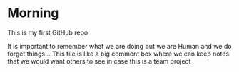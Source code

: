 # Morning
This is my first GitHub repo


It is important to remember what we are doing but we are Human and we do forget things...
This file is like a big comment box where we can keep notes that we would want others to see in case this is a team project
